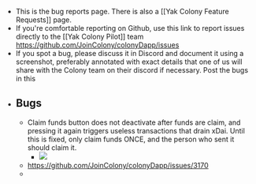 - This is the bug reports page. There is also a [[Yak Colony Feature Requests]] page.
- If you're comfortable reporting on Github, use this link to report issues directly to the [[Yak Colony Pilot]] team https://github.com/JoinColony/colonyDapp/issues
- If you spot a bug, please discuss it in Discord and document it using a screenshot, preferably annotated with exact details that one of us will share with the Colony team on their discord if necessary. Post the bugs in this 
- ## Bugs
    - Claim funds button does not deactivate after funds are claim, and pressing it again triggers useless transactions that drain xDai. Until this is fixed, only claim funds ONCE, and the person who sent it should claim it.
        - ![](https://firebasestorage.googleapis.com/v0/b/firescript-577a2.appspot.com/o/imgs%2Fapp%2FArtOfGig%2F-bZMbthN8R.png?alt=media&token=c5d760c2-8bfa-4aef-8663-dd876b072589)
    - https://github.com/JoinColony/colonyDapp/issues/3170
    - 
